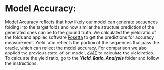 # Model Accuracy:

Model Accuracy reflects that how likely our model can generate sequences folding into the target folds and how similar the structure prediction of the generated ones can be to the ground truth. We calculated the yield ratio of the folds and applied software [Rosetta](https://www.rosettacommons.org/home) to get the predictions for accuracy measurement. Yield ratio reflects the portion of the sequences that pass the oracle, which can reflect the model accuracy. For comparison we also applied the previous state-of-art model, [cVAE](https://github.com/psipred/protein-vae) to calculate the yield ratios. To calculate the yield ratio, go to the ***Yield_Ratio_Analysis*** folder and follow the instructions. 
 
